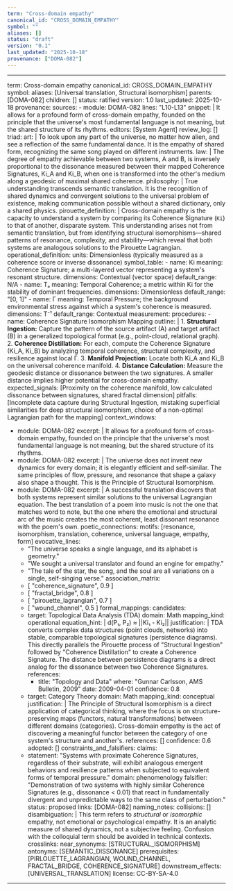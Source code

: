 ```yaml
---
term: "Cross-domain empathy"
canonical_id: "CROSS_DOMAIN_EMPATHY"
symbol: ""
aliases: []
status: "draft"
version: "0.1"
last_updated: "2025-10-18"
provenance: ["DOMA-082"]
---
```


---
term: Cross-domain empathy
canonical_id: CROSS_DOMAIN_EMPATHY
symbol: 
aliases: [Universal translation, Structural isomorphism]
parents: [DOMA-082]
children: []
status: ratified
version: 1.0
last_updated: 2025-10-18
provenance:
  sources:
    - module: DOMA-082
      lines: "L10-L13"
      snippet: |
        It allows for a profound form of cross-domain empathy, founded on the principle that the universe's most fundamental language is not meaning, but the shared structure of its rhythms.
  editors: [System Agent]
  review_log: []
triad:
  art: |
    To look upon any part of the universe, no matter how alien, and see a reflection of the same fundamental dance. It is the empathy of shared form, recognizing the same song played on different instruments.
  law: |
    The degree of empathy achievable between two systems, A and B, is inversely proportional to the dissonance measured between their mapped Coherence Signatures, Ki_A and Ki_B, when one is transformed into the other's medium along a geodesic of maximal shared coherence.
  philosophy: |
    True understanding transcends semantic translation. It is the recognition of shared dynamics and convergent solutions to the universal problem of existence, making communication possible without a shared dictionary, only a shared physics.
pirouette_definition: |
  Cross-domain empathy is the capacity to understand a system by comparing its Coherence Signature (`Ki`) to that of another, disparate system. This understanding arises not from semantic translation, but from identifying structural isomorphisms—shared patterns of resonance, complexity, and stability—which reveal that both systems are analogous solutions to the Pirouette Lagrangian.
operational_definition:
  units: Dimensionless (typically measured as a coherence score or inverse dissonance)
  symbol_table:
    - name: Ki
      meaning: Coherence Signature; a multi-layered vector representing a system's resonant structure.
      dimensions: Contextual (vector space)
      default_range: N/A
    - name: Tₐ
      meaning: Temporal Coherence; a metric within Ki for the stability of dominant frequencies.
      dimensions: Dimensionless
      default_range: "[0, 1]"
    - name: Γ
      meaning: Temporal Pressure; the background environmental stress against which a system's coherence is measured.
      dimensions: T⁻¹
      default_range: Contextual
  measurement:
    procedures:
      - name: Coherence Signature Isomorphism Mapping
        outline: |
          1.  **Structural Ingestion:** Capture the pattern of the source artifact (A) and target artifact (B) in a generalized topological format (e.g., point-cloud, relational graph).
          2.  **Coherence Distillation:** For each, compute the Coherence Signature (Ki_A, Ki_B) by analyzing temporal coherence, structural complexity, and resilience against local Γ.
          3.  **Manifold Projection:** Locate both Ki_A and Ki_B on the universal coherence manifold.
          4.  **Distance Calculation:** Measure the geodesic distance or dissonance between the two signatures. A smaller distance implies higher potential for cross-domain empathy.
        expected_signals: [Proximity on the coherence manifold, low calculated dissonance between signatures, shared fractal dimension]
        pitfalls: [Incomplete data capture during Structural Ingestion, mistaking superficial similarities for deep structural isomorphism, choice of a non-optimal Lagrangian path for the mapping]
context_windows:
  - module: DOMA-082
    excerpt: |
      It allows for a profound form of cross-domain empathy, founded on the principle that the universe's most fundamental language is not meaning, but the shared structure of its rhythms.
  - module: DOMA-082
    excerpt: |
      The universe does not invent new dynamics for every domain; it is elegantly efficient and self-similar. The same principles of flow, pressure, and resonance that shape a galaxy also shape a thought. This is the Principle of Structural Isomorphism.
  - module: DOMA-082
    excerpt: |
      A successful translation discovers that both systems represent similar solutions to the universal Lagrangian equation. The best translation of a poem into music is not the one that matches word to note, but the one where the emotional and structural arc of the music creates the most coherent, least dissonant resonance with the poem's own.
poetic_connections:
  motifs: [resonance, isomorphism, translation, coherence, universal language, empathy, form]
  evocative_lines:
    - "The universe speaks a single language, and its alphabet is geometry."
    - "We sought a universal translator and found an engine for empathy."
    - "The tale of the star, the song, and the soul are all variations on a single, self-singing verse."
  association_matrix:
    - [ "coherence_signature", 0.9 ]
    - [ "fractal_bridge", 0.8 ]
    - [ "pirouette_lagrangian", 0.7 ]
    - [ "wound_channel", 0.5 ]
formal_mappings:
  candidates:
    - target: Topological Data Analysis (TDA)
      domain: Math
      mapping_kind: operational
      equation_hint: |
        d(P₁, P₂) ≈ ||Ki₁ - Ki₂||
      justification: |
        TDA converts complex data structures (point clouds, networks) into stable, comparable topological signatures (persistence diagrams). This directly parallels the Pirouette process of "Structural Ingestion" followed by "Coherence Distillation" to create a Coherence Signature. The distance between persistence diagrams is a direct analog for the dissonance between two Coherence Signatures.
      references:
        - title: "Topology and Data"
          where: "Gunnar Carlsson, AMS Bulletin, 2009"
          date: 2009-04-01
      confidence: 0.8
    - target: Category Theory
      domain: Math
      mapping_kind: conceptual
      justification: |
        The Principle of Structural Isomorphism is a direct application of categorical thinking, where the focus is on structure-preserving maps (functors, natural transformations) between different domains (categories). Cross-domain empathy is the act of discovering a meaningful functor between the category of one system's structure and another's.
      references: []
      confidence: 0.6
  adopted: []
constraints_and_falsifiers:
  claims:
    - statement: "Systems with proximate Coherence Signatures, regardless of their substrate, will exhibit analogous emergent behaviors and resilience patterns when subjected to equivalent forms of temporal pressure."
      domain: phenomenology
      falsifier: "Demonstration of two systems with highly similar Coherence Signatures (e.g., dissonance < 0.01) that react in fundamentally divergent and unpredictable ways to the same class of perturbation."
      status: proposed
      links: [DOMA-082]
naming_notes:
  collisions: []
  disambiguation: |
    This term refers to *structural* or *isomorphic* empathy, not emotional or psychological empathy. It is an analytic measure of shared dynamics, not a subjective feeling. Confusion with the colloquial term should be avoided in technical contexts.
crosslinks:
  near_synonyms: [STRUCTURAL_ISOMORPHISM]
  antonyms: [SEMANTIC_DISSONANCE]
  prerequisites: [PIRLOUETTE_LAGRANGIAN, WOUND_CHANNEL, FRACTAL_BRIDGE, COHERENCE_SIGNATURE]
  downstream_effects: [UNIVERSAL_TRANSLATION]
license: CC-BY-SA-4.0
---